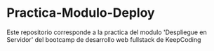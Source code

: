 # Practica-Modulo-Deploy
Este repositorio corresponde a la practica del modulo 'Despliegue en Servidor' del bootcamp de desarrollo web fullstack de KeepCoding
